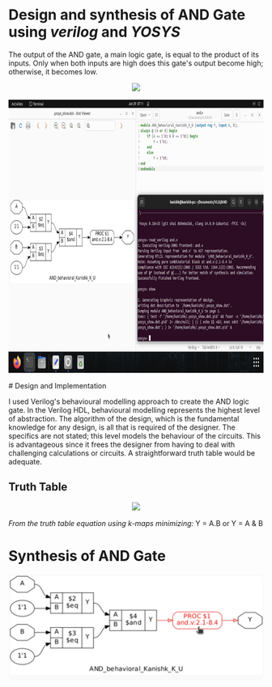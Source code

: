 # Design and synthesis of AND Gate using _verilog_ and _YOSYS_
<p>
The output of the AND gate, a main logic gate, is equal to the product of its inputs. Only when both inputs are high does this gate's output become high; otherwise, it becomes low. 
</p>
<p >
  <div align="center" >
 <img src="https://i0.wp.com/technobyte.org/wp-content/uploads/2020/01/AND-gate.png?ssl=1">
  </div>
</p>
<p >
  <div align="center" >
 <img src="https://github.com/Kanishk-K-U/AND/blob/main/AND.png" align="centre" height="540" width="960">
  </div>
</p>
# Design and Implementation

<p>
I used Verilog's behavioural modelling approach to create the AND logic gate. In the Verilog HDL, behavioural modelling represents the highest level of abstraction. The algorithm of the design, which is the fundamental knowledge for any design, is all that is required of the designer. The specifics are not stated; this level models the behaviour of the circuits. This is advantageous since it frees the designer from having to deal with challenging calculations or circuits. A straightforward truth table would be adequate.
</p>

## Truth Table

<p >
  <div align="center" >
 <img src="https://www.allaboutcircuits.com/uploads/articles/two-input-and-gate-truth-table.jpg">
  </div>
</p>

_From the truth table equation using k-maps minimizing:_ Y = A.B or Y = A & B

# Synthesis of AND Gate
<p >
  <div align="center" >
 <img src="https://github.com/Kanishk-K-U/AND/blob/main/AND%20sy.png">
  </div>
</p>
